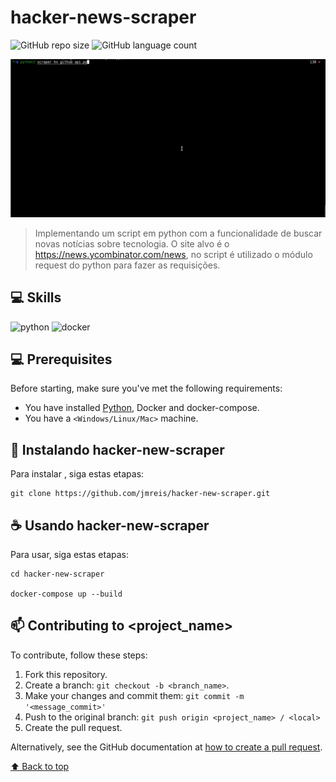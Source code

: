 # hacker-news-scraper

<!---Esses são exemplos. Veja https://shields.io para outras pessoas ou para personalizar este conjunto de escudos. Você pode querer incluir dependências, status do projeto e informações de licença aqui--->

![GitHub repo size](https://img.shields.io/github/repo-size/jmreis/hacker-new-scraper?style=for-the-badge)
![GitHub language count](https://img.shields.io/github/languages/count/jmreis/hacker-new-scraper?style=for-the-badge)
<!--![GitHub forks](https://img.shields.io/github/forks/jmreis/hacker-new-scraper?style=for-the-badge)
![Bitbucket open issues](https://img.shields.io/bitbucket/issues/jmreis/hacker-new-scraper?style=for-the-badge)
![Bitbucket open pull requests](https://img.shields.io/bitbucket/pr-raw/jmreis/hacker-new-scraper?style=for-the-badge)-->


![project.gif](img/project.gif)


> Implementando um script em python com a funcionalidade de buscar novas notícias sobre tecnologia. O site alvo é o https://news.ycombinator.com/news, no script é utilizado o módulo request do python 
para fazer as requisições.


## 💻 Skills

![python](https://img.shields.io/badge/Python-3776AB?style=for-the-badge&logo=python&logoColor=white) ![docker](https://camo.githubusercontent.com/63350538fde994bc287ccd4908809301e157980e6564bf78d2c5cec22c0a5914/68747470733a2f2f696d672e736869656c64732e696f2f62616467652f446f636b65722d3243413545303f7374796c653d666f722d7468652d6261646765266c6f676f3d646f636b6572266c6f676f436f6c6f723d7768697465)


## 💻 Prerequisites

Before starting, make sure you've met the following requirements:
<!---These are example requirements only. Add, duplicate or remove as needed--->
* You have installed [Python](https://www.python.org), Docker and docker-compose.
* You have a `<Windows/Linux/Mac>` machine.


## 🚀 Instalando hacker-new-scraper

Para instalar , siga estas etapas:

```
git clone https://github.com/jmreis/hacker-new-scraper.git

```

## ☕ Usando hacker-new-scraper

Para usar, siga estas etapas:

```
cd hacker-new-scraper

docker-compose up --build
```

## 📫 Contributing to <project_name>
<!---If your README is long or if you have any specific process or steps you want contributors to follow, consider creating a separate CONTRIBUTING.md file--->
To contribute, follow these steps:

1. Fork this repository.
2. Create a branch: `git checkout -b <branch_name>`.
3. Make your changes and commit them: `git commit -m '<message_commit>'`
4. Push to the original branch: `git push origin <project_name> / <local>`
5. Create the pull request.

Alternatively, see the GitHub documentation at [how to create a pull request](https://help.github.com/en/github/collaborating-with-issues-and-pull-requests/creating-a-pull-request ).


[⬆ Back to top](#hacker-news-scraper)<br>


